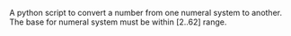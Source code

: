 A python script to convert a number from one numeral system to another. The base for numeral system must be within [2..62] range.

